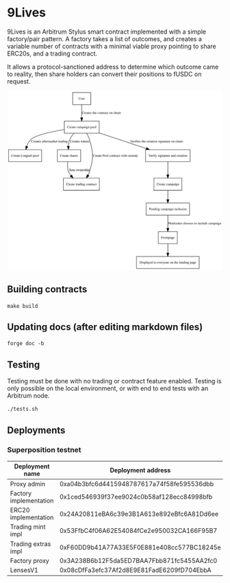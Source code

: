 
# 9Lives

9Lives is an Arbitrum Stylus smart contract implemented with a simple factory/pair
pattern. A factory takes a list of outcomes, and creates a variable number of contracts
with a minimal viable proxy pointing to share ERC20s, and a trading contract.

It allows a protocol-sanctioned address to determine which outcome came to reality,
then share holders can convert their positions to fUSDC on request.

![Diagram of the system](diagram.svg)

## Building contracts

	make build

## Updating docs (after editing markdown files)

	forge doc -b

## Testing

Testing must be done with no trading or contract feature enabled. Testing is only possible
on the local environment, or with end to end tests with an Arbitrum node.

	./tests.sh

## Deployments

### Superposition testnet

|    Deployment name     |              Deployment address            |
|------------------------|--------------------------------------------|
| Proxy admin            | 0xa04b3bfc6d4415948787617a74f58fe595536dbb |
| Factory implementation | 0x1ced546939f37ee9024c0b58af128ecc84998bfb |
| ERC20 implementation   | 0x24A20811eBA6c39e3B1A613e892eBfc6A81Dd6ee |
| Trading mint impl      | 0x53FfbC4f06A62E54084fCe2e950032CA166F95B7 |
| Trading extras impl    | 0xF60DD9b41A77A33E5F0E881e408cc577BC18245e |
| Factory proxy          | 0x3A238B6b12F5da5ED7BAA7Fbb871fc5455AA2fc0 |
| LensesV1               | 0x08cDfFa3efc37Af2d8E9E81FadE6209fD704EbbA |
